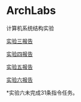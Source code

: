 # ArchLabs

计算机系统结构实验

[实验三报告](lab03/lab03.report/lab03.pdf)

[实验四报告](lab04/lab04.report/lab04.pdf)

[实验五报告](lab05/lab05.report/lab05.pdf)

[实验六报告](lab06/lab06.report/lab06.pdf)

*实验六未完成31条指令任务。